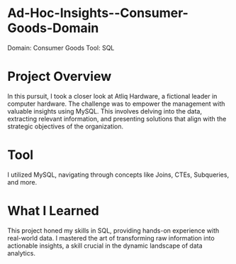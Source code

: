 # Ad-Hoc-Insights--Consumer-Goods-Domain

Domain: Consumer Goods
Tool: SQL

# Project Overview

In this pursuit, I took a closer look at Atliq Hardware, a fictional leader in computer hardware. The challenge was to empower the management with valuable insights using MySQL. This involves delving into the data, extracting relevant information, and presenting solutions that align with the strategic objectives of the organization.

# Tool

I utilized MySQL, navigating through concepts like Joins, CTEs, Subqueries, and more.

# What I Learned

This project honed my skills in SQL, providing hands-on experience with real-world data. I mastered the art of transforming raw information into actionable insights, a skill crucial in the dynamic landscape of data analytics.
